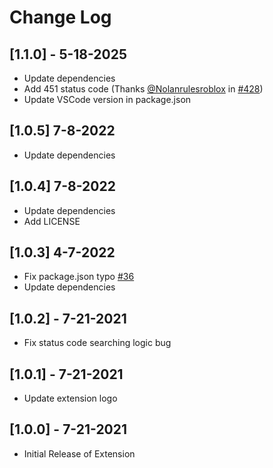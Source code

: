 # Change Log

## [1.1.0] - 5-18-2025

- Update dependencies
- Add 451 status code (Thanks [@Nolanrulesroblox](https://github.com/Nolanrulesroblox) in [#428](https://github.com/Beatzoid/vscode-http-status-codes/pull/428))
- Update VSCode version in package.json

## [1.0.5] 7-8-2022

- Update dependencies

## [1.0.4] 7-8-2022

- Update dependencies
- Add LICENSE

## [1.0.3] 4-7-2022

-   Fix package.json typo [#36](https://github.com/Beatzoid/vscode-http-status-codes/pull/36)
-   Update dependencies

## [1.0.2] - 7-21-2021

-   Fix status code searching logic bug

## [1.0.1] - 7-21-2021

-   Update extension logo

## [1.0.0] - 7-21-2021

-   Initial Release of Extension
